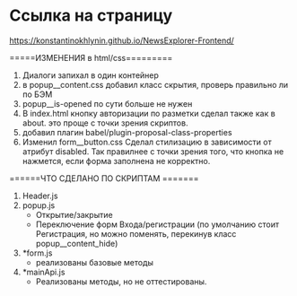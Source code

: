 # Ссылка на страницу
https://konstantinokhlynin.github.io/NewsExplorer-Frontend/

=====ИЗМЕНЕНИЯ в html/css=========

1. Диалоги запихал в один контейнер
2. в popup__content.css добавил класс скрытия, проверь правильно ли по БЭМ
3. popup__is-opened по сути больше не нужен
4. В index.html кнопку авторизации по разметки сделал также как в about. это проще с точки зрения скриптов.
5. добавил плагин babel/plugin-proposal-class-properties 
6. Изменил form__button.css Сделал стилизацию в зависимости от атрибут disabled. Так правилнее с точки зрения того, что кнопка не нажмется, если форма заполнена не корректно.


======ЧТО СДЕЛАНО ПО СКРИПТАМ =======
1. Header.js
2. popup.js
    - Открытие/закрытие
    - Переключение форм Входа/регистрации (по умолчанию стоит Регистрация, но можно поменять, перекинув класс popup__content_hide)
3. *form.js 
    - реализованы базовые методы
4. *mainApi.js 
    - Реализованы методы, но не оттестированы.
